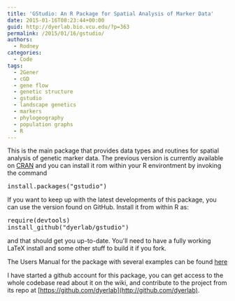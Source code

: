```yaml
---
title: 'GStudio: An R Package for Spatial Analysis of Marker Data'
date: 2015-01-16T08:23:44+00:00
guid: http://dyerlab.bio.vcu.edu/?p=363
permalink: /2015/01/16/gstudio/
authors: 
  - Rodney
categories:
  - Code
tags:
  - 2Gener
  - cGD
  - gene flow
  - genetic structure
  - gstudio
  - landscape genetics
  - markers
  - phylogeography
  - population graphs
  - R
---
```

This is the main package that provides data types and routines for spatial analysis of genetic marker data. The previous version is currently available on [CRAN](http://cran.r-project.org/) and you can install it rom within your R environtment by invoking the command

<tt>install.packages("gstudio")</tt>

If you want to keep up with the latest developments of this package, you can use the version found on GitHub.  Install it from within R as:

<tt>require(devtools)<br /> install_github("dyerlab/gstudio")</tt>

and that should get you up-to-date.  You'll need to have a fully working LaTeX install and some other stuff to build it if you fork.

The Users Manual for the package with several examples can be found [here](http://dyerlab.github.io/gstudio/)

I have started a github account for this package, you can get access to the whole codebase read about it on the wiki, and contribute to the project from its repo at [https://github.com/dyerlab](http://github.com/dyerlab).